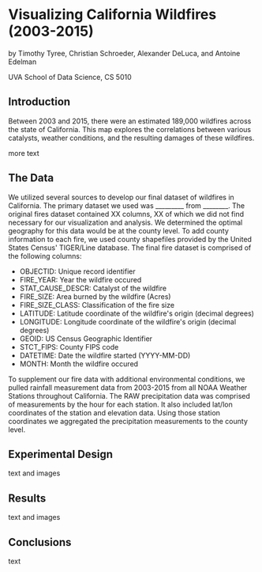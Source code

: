 # Visualizing California Wildfires (2003-2015)
by Timothy Tyree, Christian Schroeder, Alexander DeLuca, and Antoine Edelman

UVA School of Data Science, CS 5010

## Introduction
Between 2003 and 2015, there were an estimated 189,000 wildfires across the state of California. This map explores the correlations between various catalysts, weather conditions, and the resulting damages of these wildfires.

more text

## The Data
We utilized several sources to develop our final dataset of wildfires in California. The primary dataset we used was _________ from ________. The original fires dataset contained XX columns, XX of which we did not find necessary for our visualization and analysis. We determined the optimal geography for this data would be at the county level. To add county information to each fire, we used county shapefiles provided by the United States Census' TIGER/Line database. The final fire dataset is comprised of the following columns:

- OBJECTID: Unique record identifier
- FIRE_YEAR: Year the wildfire occured
- STAT_CAUSE_DESCR: Catalyst of the wildfire
- FIRE_SIZE: Area burned by the wildfire (Acres)
- FIRE_SIZE_CLASS: Classification of the fire size
- LATITUDE: Latitude coordinate of the wildfire's origin (decimal degrees)
- LONGITUDE: Longitude coordinate of the wildfire's origin (decimal degrees)
- GEOID: US Census Geographic Identifier
- STCT_FIPS: County FIPS code
- DATETIME: Date the wildfire started (YYYY-MM-DD)
- MONTH: Month the wildfire occured

To supplement our fire data with additional environmental conditions, we pulled rainfall measurement data from 2003-2015 from all NOAA Weather Stations throughout California. The RAW precipitation data was comprised of measurements by the hour for each station. It also included lat/lon coordinates of the station and elevation data. Using those station coordinates we aggregated the precipitation measurements to the county level.

## Experimental Design
text and images

## Results
text and images

## Conclusions
text